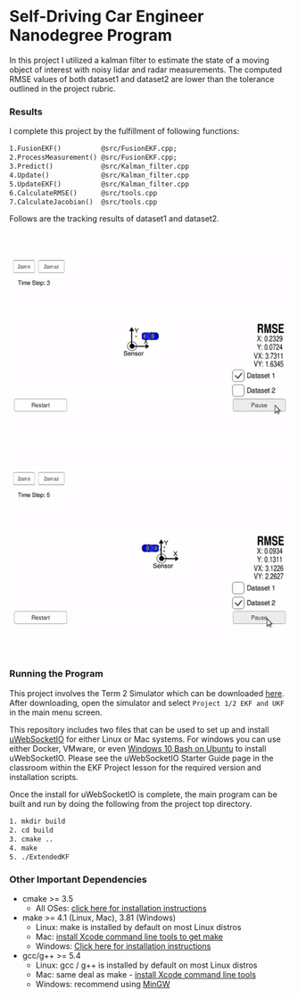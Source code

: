 # Self-Driving Car Engineer Nanodegree Program

In this project I utilized a kalman filter to estimate the state of a moving object of interest with noisy lidar and radar measurements. The computed RMSE values of both dataset1 and dataset2 are lower than the tolerance outlined in the project rubric.

### Results

I complete this project by the fulfillment of following functions:

```
1.FusionEKF()          @src/FusionEKF.cpp;
2.ProcessMeasurement() @src/FusionEKF.cpp;
3.Predict()            @src/Kalman_filter.cpp
4.Update()             @src/Kalman_filter.cpp
5.UpdateEKF()          @src/Kalman_filter.cpp
6.CalculateRMSE()      @src/tools.cpp
7.CalculateJacobian()  @src/tools.cpp
```

Follows are the tracking results of dataset1 and dataset2.

![dataset1](./results/dataset1.gif)
![dataset2](./results/dataset2.gif)

### Running the Program

This project involves the Term 2 Simulator which can be downloaded [here](https://github.com/udacity/self-driving-car-sim/releases). After downloading, open the simulator and select `Project 1/2 EKF and UKF` in the main menu screen.

This repository includes two files that can be used to set up and install [uWebSocketIO](https://github.com/uWebSockets/uWebSockets) for either Linux or Mac systems. For windows you can use either Docker, VMware, or even [Windows 10 Bash on Ubuntu](https://www.howtogeek.com/249966/how-to-install-and-use-the-linux-bash-shell-on-windows-10/) to install uWebSocketIO. Please see the uWebSocketIO Starter Guide page in the classroom within the EKF Project lesson for the required version and installation scripts.

Once the install for uWebSocketIO is complete, the main program can be built and run by doing the following from the project top directory.

```
1. mkdir build
2. cd build
3. cmake ..
4. make
5. ./ExtendedKF
```

### Other Important Dependencies

* cmake >= 3.5
  * All OSes: [click here for installation instructions](https://cmake.org/install/)
* make >= 4.1 (Linux, Mac), 3.81 (Windows)
  * Linux: make is installed by default on most Linux distros
  * Mac: [install Xcode command line tools to get make](https://developer.apple.com/xcode/features/)
  * Windows: [Click here for installation instructions](http://gnuwin32.sourceforge.net/packages/make.htm)
* gcc/g++ >= 5.4
  * Linux: gcc / g++ is installed by default on most Linux distros
  * Mac: same deal as make - [install Xcode command line tools](https://developer.apple.com/xcode/features/)
  * Windows: recommend using [MinGW](http://www.mingw.org/)
